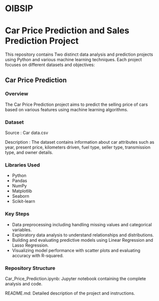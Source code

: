 # OIBSIP
# Car Price Prediction and Sales Prediction Project

This repository contains Two distinct data analysis and prediction projects using Python and various machine learning techniques. Each project focuses on different datasets and objectives:

## Car Price Prediction

### Overview

The Car Price Prediction project aims to predict the selling price of cars based on various features using machine learning algorithms.

### Dataset

Source : Car data.csv 

Description : The dataset contains information about car attributes such as year, present price, kilometers driven, fuel type, seller type, transmission type, and owner details.

### Libraries Used
- Python
- Pandas
- NumPy
- Matplotlib
- Seaborn
- Scikit-learn

### Key Steps

- Data preprocessing including handling missing values and categorical variables.
- Exploratory data analysis to understand relationships and distributions.
- Building and evaluating predictive models using Linear Regression and Lasso Regression.
- Visualizing model performance with scatter plots and evaluating accuracy with R-squared.

### Repository Structure
 Car_Price_Prediction.ipynb: Jupyter notebook containing the complete analysis and code.
 
 README.md: Detailed description of the project and instructions.
